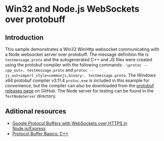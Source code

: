 # Win32 and Node.js WebSockets over protobuff

## Introduction

This sample demonstrates a Win32 WinHttp websocket communicating with a Node websocket server over protobuff. The message definition file is `testmessage.proto` and the autogenerated C++ and JS files were created using the protobuf compiler with the following commands: `.\protoc --cpp_out=. testmessage.proto` and `protoc --js_out=import_style=commonjs,binary:. testmessage.proto`. The Windows x64 protobuf compiler v3.11.4 `protoc.exe` is included in this example for convenience, but the compiler can also be downloaded from the [protobuf releases page](https://github.com/protocolbuffers/protobuf/releases) on GitHub. The Node server for testing can be found in the `TestNodeServer` directory.

## Aditional resources

* [Google Protocol Buffers with WebSockets over HTTPS in Node.js/Express](https://medium.com/@ahmadb/google-protocol-buffers-with-websockets-over-https-in-node-js-express-7ea78157394e)
* [Protocol Buffer Basics: C++](https://developers.google.com/protocol-buffers/docs/cpptutorial)
